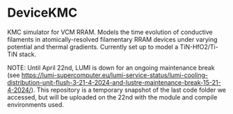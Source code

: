 # DeviceKMC
KMC simulator for VCM RRAM. Models the time evolution of conductive filaments in atomically-resolved filamentary RRAM devices under varying potential and thermal gradients. Currently set up to model a TiN-HfO2/Ti-TiN stack. 

NOTE: Until April 22nd, LUMI is down for an ongoing maintenance break (see https://lumi-supercomputer.eu/lumi-service-status/lumi-cooling-distribution-unit-flush-3-21-4-2024-and-lustre-maintenance-break-15-21-4-2024/). This repository is a temporary snapshot of the last code folder we accessed, but will be uploaded on the 22nd with the module and compile environments used. 